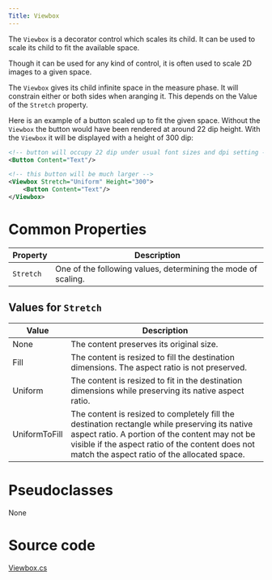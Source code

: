 ```yaml
---
Title: Viewbox
---
```


The `Viewbox` is a decorator control which scales its child. It can be used to scale its child to fit the available space.

Though it can be used for any kind of control, it is often used to scale 2D images to a given space.

The `Viewbox` gives its child infinite space in the measure phase. It will constrain either or both sides when aranging it.
This depends on the Value of the `Stretch` property.

Here is an example of a button scaled up to fit the given space. Without the `Viewbox` the button would have
been rendered at around 22 dip height. With the `Viewbox` it will be displayed with a height of 300 dip:

```xml
<!-- button will occupy 22 dip under usual font sizes and dpi setting -->
<Button Content="Text"/>  

<!-- this button will be much larger -->
<Viewbox Stretch="Uniform" Height="300">
	<Button Content="Text"/>
</Viewbox>
```

# Common Properties

|Property|Description|
|--------|-----------|
|`Stretch`|One of the following values, determining the mode of scaling.|

## Values for `Stretch`
|Value        |Description|
|-------------|-----------|
|None         |The content preserves its original size.|
|Fill         |The content is resized to fill the destination dimensions. The aspect ratio is not preserved.|
|Uniform      |The content is resized to fit in the destination dimensions while preserving its native aspect ratio.|
|UniformToFill|The content is resized to completely fill the destination rectangle while preserving its native aspect ratio. A portion of the content may not be visible if the aspect ratio of the content does not match the aspect ratio of the allocated space.|


# Pseudoclasses

None
# Source code
[Viewbox.cs](https://github.com/AvaloniaUI/Avalonia/blob/master/src/Avalonia.Controls/Viewbox.cs)
